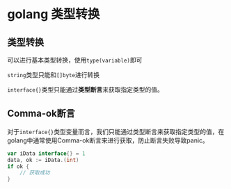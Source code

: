 # golang 类型转换

## 类型转换

可以进行基本类型转换，使用`type(variable)`即可

`string`类型只能和`[]byte`进行转换

`interface{}`类型只能通过**类型断言**来获取指定类型的值。

## Comma-ok断言

对于`interface{}`类型变量而言，我们只能通过类型断言来获取指定类型的值，在golang中通常使用Comma-ok断言来进行获取，防止断言失败导致panic。

```go
var iData interface{} = 1
data, ok := iData.(int)
if ok {
    // 获取成功
}
```



